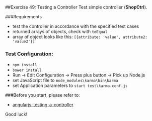 ##Exercise 49: Testing a Controller
Test simple controller (**ShopCtrl**).

###Requirements
* test the controller in accordance with the specified test cases
* returned arrays of objects, check with ```toEqual```
* array of object looks like this: ```[{attribute: 'value', attribute2: 'value2'}]```

### Test Configuration:
* ```npm install```
* ```bower install```
* Run -> Edit Configuration -> Press plus button -> Pick up Node.js
* set JavaScript file to ```node_modules\karma\bin\karma```
* set Application parameters to ```start test\karma.conf.js```

###Before you start, please refer to:
* [angularjs-testing-a-controller](https://egghead.io/lessons/angularjs-testing-a-controller)

Good luck!

